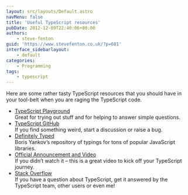 ```yaml
---
layout: src/layouts/Default.astro
navMenu: false
title: 'Useful TypeScript resources'
pubDate: 2012-12-09T22:40:06+00:00
authors:
    - steve-fenton
guid: 'https://www.stevefenton.co.uk/?p=681'
interface_sidebarlayout:
    - default
categories:
    - Programming
tags:
    - typescript
---
```


Here are some rather tasty TypeScript resources that you should have in your tool-belt when you are raging the TypeScript code.

- [TypeScript Playground](https://www.typescriptlang.org/play/)  
    Great for trying out stuff and for helping to answer simple questions.
- [TypeScript GitHub](https://github.com/Microsoft/TypeScript)  
    If you find something weird, start a discussion or raise a bug.
- [Definitely Typed](http://definitelytyped.org/)  
    Boris Yankov’s repository of typings for tons of popular JavaScript libraries.
- [Official Announcement and Video](http://blogs.msdn.com/b/somasegar/archive/2012/10/01/typescript-javascript-development-at-application-scale.aspx)  
    If you didn’t watch it – this is a great video to kick off your TypeScript journey.
- [Stack Overflow](https://stackoverflow.com/questions/tagged/typescript)  
    If you have a question about TypeScript, get it answered by the TypeScript team, other users or even me!
